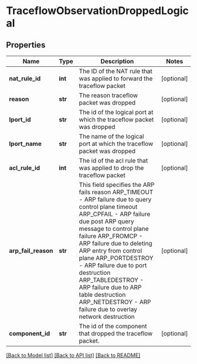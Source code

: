 # TraceflowObservationDroppedLogical

## Properties
Name | Type | Description | Notes
------------ | ------------- | ------------- | -------------
**nat_rule_id** | **int** | The ID of the NAT rule that was applied to forward the traceflow packet | [optional] 
**reason** | **str** | The reason traceflow packet was dropped | [optional] 
**lport_id** | **str** | The id of the logical port at which the traceflow packet was dropped | [optional] 
**lport_name** | **str** | The name of the logical port at which the traceflow packet was dropped | [optional] 
**acl_rule_id** | **int** | The id of the acl rule that was applied to drop the traceflow packet | [optional] 
**arp_fail_reason** | **str** | This field specifies the ARP fails reason ARP_TIMEOUT - ARP failure due to query control plane timeout ARP_CPFAIL - ARP failure due post ARP query message to control plane failure ARP_FROMCP - ARP failure due to deleting ARP entry from control plane ARP_PORTDESTROY - ARP failure due to port destruction ARP_TABLEDESTROY - ARP failure due to ARP table destruction ARP_NETDESTROY - ARP failure due to overlay network destruction | [optional] 
**component_id** | **str** | The id of the component that dropped the traceflow packet. | [optional] 

[[Back to Model list]](../README.md#documentation-for-models) [[Back to API list]](../README.md#documentation-for-api-endpoints) [[Back to README]](../README.md)

